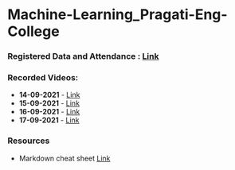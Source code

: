 # Machine-Learning_Pragati-Eng-College

### Registered Data and Attendance : [Link](https://docs.google.com/spreadsheets/d/1Du6YI2DZT9P1hOqgJUfcJ0ZYim3hB0AxdGazw_TLjkU/edit?usp=sharing)

### Recorded Videos:
* **14-09-2021** - [Link](https://transcripts.gotomeeting.com/#/s/fc72b7d6d1fee5b5ccc1988efc7ea08724c6f1a7a6c5ae40343be04f4f89236b)
* **15-09-2021** - [Link](https://transcripts.gotomeeting.com/#/s/93aa2c7fb99925867da420b0c72f66c587e6115509369d89d610653392245fde)
* **16-09-2021** - [Link](https://transcripts.gotomeeting.com/#/s/60fe192bc2983dc91a8358a6bd09c2326481d3fd1e6ace72605550722ef49cfa)
* **17-09-2021** - [Link](https://transcripts.gotomeeting.com/#/s/abb19db2284a46d34a292239aea8eac91778217b98320f1a41f93a3c2708def4)

### Resources
* Markdown cheat sheet [Link](https://www.markdownguide.org/cheat-sheet/)
